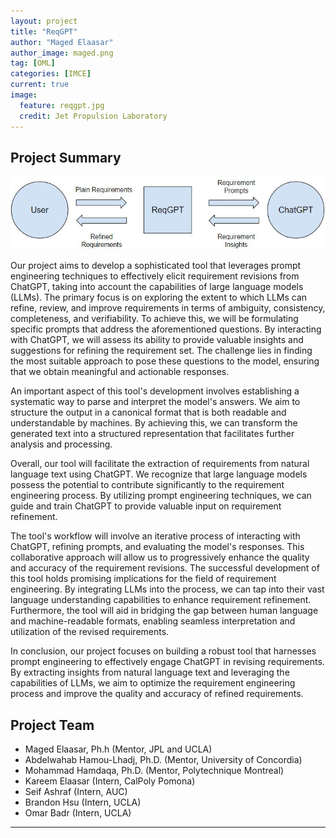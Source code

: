```yaml
---
layout: project
title: "ReqGPT"
author: "Maged Elaasar"
author_image: maged.png
tag: [OML]
categories: [IMCE]
current: true
image:
  feature: reqgpt.jpg
  credit: Jet Propulsion Laboratory
---
```


## Project Summary

![diagram](/assets/img/reqGPTdiagram.JPG)

 
Our project aims to develop a sophisticated tool that leverages prompt engineering techniques to effectively elicit requirement revisions from ChatGPT, taking into account the capabilities of large language models (LLMs). The primary focus is on exploring the extent to which LLMs can refine, review, and improve requirements in terms of ambiguity, consistency, completeness, and verifiability. To achieve this, we will be formulating specific prompts that address the aforementioned questions. By interacting with ChatGPT, we will assess its ability to provide valuable insights and suggestions for refining the requirement set. The challenge lies in finding the most suitable approach to pose these questions to the model, ensuring that we obtain meaningful and actionable responses.

An important aspect of this tool's development involves establishing a systematic way to parse and interpret the model's answers. We aim to structure the output in a canonical format that is both readable and understandable by machines. By achieving this, we can transform the generated text into a structured representation that facilitates further analysis and processing.

Overall, our tool will facilitate the extraction of requirements from natural language text using ChatGPT. We recognize that large language models possess the potential to contribute significantly to the requirement engineering process. By utilizing prompt engineering techniques, we can guide and train ChatGPT to provide valuable input on requirement refinement.

The tool's workflow will involve an iterative process of interacting with ChatGPT, refining prompts, and evaluating the model's responses. This collaborative approach will allow us to progressively enhance the quality and accuracy of the requirement revisions. The successful development of this tool holds promising implications for the field of requirement engineering. By integrating LLMs into the process, we can tap into their vast language understanding capabilities to enhance requirement refinement. Furthermore, the tool will aid in bridging the gap between human language and machine-readable formats, enabling seamless interpretation and utilization of the revised requirements.

In conclusion, our project focuses on building a robust tool that harnesses prompt engineering to effectively engage ChatGPT in revising requirements. By extracting insights from natural language text and leveraging the capabilities of LLMs, we aim to optimize the requirement engineering process and improve the quality and accuracy of refined requirements.

## Project Team

- Maged Elaasar, Ph.h (Mentor, JPL and UCLA)
- Abdelwahab Hamou-Lhadj, Ph.D. (Mentor, University of Concordia)
- Mohammad Hamdaqa, Ph.D. (Mentor, Polytechnique Montreal)
- Kareem Elaasar (Intern, CalPoly Pomona)
- Seif Ashraf (Intern, AUC)
- Brandon Hsu (Intern, UCLA)
- Omar Badr (Intern, UCLA)


---


